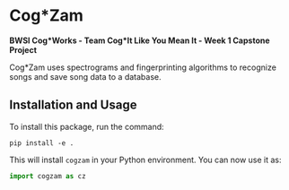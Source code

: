 # Cog*Zam

**BWSI Cog\*Works - Team Cog\*It Like You Mean It - Week 1 Capstone Project**

Cog*Zam uses spectrograms and fingerprinting algorithms to recognize songs and save song data to a database.

## Installation and Usage
To install this package, run the command:

```shell
pip install -e .
```

This will install `cogzam` in your Python environment. You can now use it as:

```python
import cogzam as cz
```
